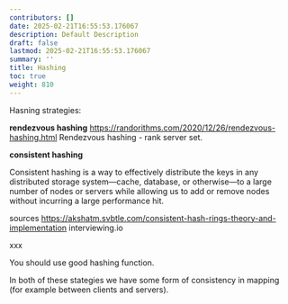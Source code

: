 ```yaml
---
contributors: []
date: 2025-02-21T16:55:53.176067
description: Default Description
draft: false
lastmod: 2025-02-21T16:55:53.176067
summary: ''
title: Hashing
toc: true
weight: 810
---
```


Hasning strategies:

**rendezvous hashing**
https://randorithms.com/2020/12/26/rendezvous-hashing.html
Rendezvous hashing - rank server set.

**consistent hashing**

Consistent hashing is a way to effectively distribute the keys in any distributed storage system—cache, database, or otherwise—to a large number of nodes or servers while allowing us to add or remove nodes without incurring a large performance hit.

sources
https://akshatm.svbtle.com/consistent-hash-rings-theory-and-implementation
interviewing.io

xxx

You should use good hashing function.

In both of these stategies we have some form of consistency in mapping (for example  between clients and servers).
